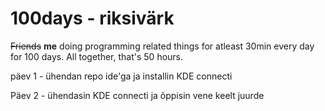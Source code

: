 # 100days - riksivärk
<s>Friends</s> **me** doing programming related things for atleast 30min every day for 100 days. All together, that's 50 hours.  
  
päev 1 - ühendan repo ide'ga ja installin KDE connecti  
  
Päev 2 - ühendasin KDE connecti ja õppisin vene keelt juurde
